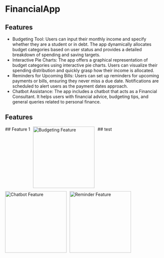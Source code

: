 # FinancialApp
## Features

* Budgeting Tool: Users can input their monthly income and specify whether they are a student or in debt. The app dynamically allocates budget categories based on user status and provides a detailed breakdown of spending and saving targets.
* Interactive Pie Charts: The app offers a graphical representation of budget categories using interactive pie charts. Users can visualize their spending distribution and quickly grasp how their income is allocated.
* Reminders for Upcoming Bills: Users can set up reminders for upcoming payments or bills, ensuring they never miss a due date. Notifications are scheduled to alert users as the payment dates approach.
* Chatbot Assistance: The app includes a chatbot that acts as a Financial Consultant. It helps users with financial advice, budgeting tips, and general queries related to personal finance.

## Features

<div style="display: flex; flex-wrap: wrap; gap: 10px;">
    ## Feature 1
    <img src="https://github.com/jmai321/financialapp/raw/main/budgetingfeature.gif" alt="Budgeting Feature" width="200"/>
    ## test
    <img src="https://github.com/jmai321/financialapp/raw/main/chatbotfeature.gif" alt="Chatbot Feature" width="200"/>
    <img src="https://github.com/jmai321/financialapp/raw/main/reminderfeature.gif" alt="Reminder Feature" width="200"/>
</div>

